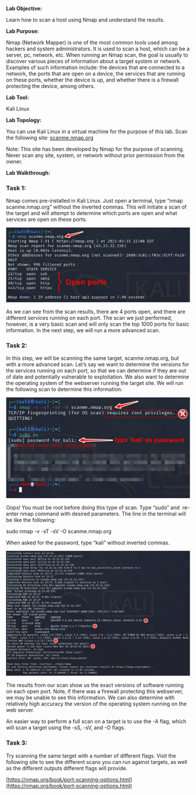 **Lab Objective:**

Learn how to scan a host using Nmap and understand the results.

**Lab Purpose:**

Nmap (Network Mapper) is one of the most common tools used among hackers and system administrators. It is used to scan a host, which can be a server, pc, network, etc. When running an Nmap scan, the goal is usually to discover various pieces of information about a target system or network. Examples of such information include: the devices that are connected to a network, the ports that are open on a device, the services that are running on these ports, whether the device is up, and whether there is a firewall protecting the device, among others.

**Lab Tool:**

Kali Linux

**Lab Topology:**

You can use Kali Linux in a virtual machine for the purpose of this lab. Scan the following site: [scanme.nmap.org](http://www.scanme.nmap.org/)

Note: This site has been developed by Nmap for the purpose of scanning. Never scan any site, system, or network without prior permission from the owner.

**Lab Walkthrough:**

### **Task 1:**

Nmap comes pre-installed in Kali Linux. Just open a terminal, type “nmap scanme.nmap.org” without the inverted commas. This will initiate a scan of the target and will attempt to determine which ports are open and what services are open on these ports.

![](attachements/2-1.png)

As we can see from the scan results, there are 4 ports open, and there are different services running on each port. The scan we just performed, however, is a very basic scan and will only scan the top 1000 ports for basic information. In the next step, we will run a more advanced scan.

### Task 2:

In this step, we will be scanning the same target, scanme.nmap.org, but with a more advanced scan. Let’s say we want to determine the versions for the services running on each port, so that we can determine if they are out of date and potentially vulnerable to exploitation. We also want to determine the operating system of the webserver running the target site. We will run the following scan to determine this information:

![](attachements/2-2.png)

Oops! You must be root before doing this type of scan. Type “sudo” and  re-enter nmap command with desired parameters. The line in the terminal will be like the following:

sudo nmap -v -sT -sV -O scanme.nmap.org

When asked for the password, type “kali” without inverted commas.

![](attachements/2-3.png)

The results from our scan show us the exact versions of software running on each open port. Note, if there was a firewall protecting this webserver, we may be unable to see this information. We can also determine with relatively high accuracy the version of the operating system running on the web server.

An easier way to perform a full scan on a target is to use the -A flag, which will scan a target using the -sS, -sV, and -O flags.

### Task 3:

Try scanning the same target with a number of different flags. Visit the following site to see the different scans you can run against targets, as well as the different outputs different flags will provide.

[https://nmap.org/book/port-scanning-options.html](https://nmap.org/book/port-scanning-options.html)